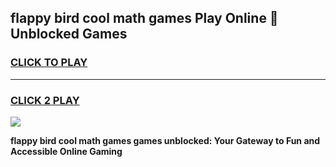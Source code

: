 
## flappy bird cool math games Play Online 👋 Unblocked Games
<h3>
<a href="https://news.freeplayer.one?title=flappy_bird_cool_math_games&ref=17CMG">CLICK TO PLAY</a></h3>
<hr>

<h3>
<a href="https://news.freeplayer.one?title=flappy_bird_cool_math_games&ref=17CMG">CLICK 2 PLAY</a>
  
</h3>

<a href="https://news.freeplayer.one?title=flappy_bird_cool_math_games&ref=17CMG/"><img src="https://clearcache.store/games.png"></a>


**flappy bird cool math games games unblocked: Your Gateway to Fun and Accessible Online Gaming**
